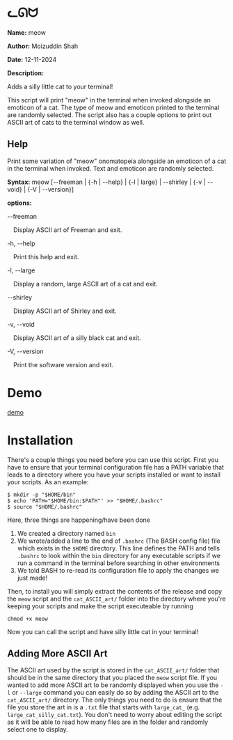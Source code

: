 
# ᓚᘏᗢ
**Name:** meow

**Author:** Moizuddin Shah

**Date:** 12-11-2024

**Description:**

Adds a silly little cat to your terminal!

This script will print "meow" in the terminal when invoked alongside an emoticon of a cat. The type of meow and emoticon printed to the terminal are randomly selected. The script also has a couple options to print out ASCII art of cats to the terminal window as well.

## Help
Print some variation of \"meow\" onomatopeia alongside an emoticon of a cat in the terminal when invoked. Text and emoticon are randomly selected.

**Syntax:** meow [--freeman | {-h | --help} | {-l | large} | --shirley | {-v | --void} | {-V | --version}]

**options:**

--freeman

&emsp;Display ASCII art of Freeman and exit.

-h, --help

&emsp;Print this help and exit.

-l, --large

&emsp;Display a random, large ASCII art of a cat and exit.

--shirley

&emsp;Display ASCII art of Shirley and exit.

-v, --void

&emsp;Display ASCII art of a silly black cat and exit.

-V, --version

&emsp;Print the software version and exit. 

# Demo

[demo](https://dappercat.neocities.org/media/project_demos/meow_script_demoV2-ezgif.com-optimize.gif)

# Installation

There's a couple things you need before you can use this script. First you have to ensure that your terminal configuration file has a PATH variable that leads to a directory where you have your scripts installed or want to install your scripts. As an example:

```
$ mkdir -p "$HOME/bin"
$ echo 'PATH="$HOME/bin:$PATH"' >> "$HOME/.bashrc"
$ source "$HOME/.bashrc"
```

Here, three things are happening/have been done

1. We created a directory named ``bin``
2. We wrote/added a line to the end of `.bashrc` (The BASH config file) file which exists in the ``$HOME`` directory. This line defines the PATH and tells `.bashrc` to look within the ``bin`` directory for any executable scripts if we run a command in the terminal before searching in other environments
3. We told BASH to re-read its configuration file to apply the changes we just made!

Then, to install you will simply extract the contents of the release and copy the `meow` script and the `cat_ASCII_art/` folder into the directory where you're keeping your scripts and make the script executeable by running

```
chmod +x meow
```

Now you can call the script and have silly little cat in your terminal!

## Adding More ASCII Art
The ASCII art used by the script is stored in the `cat_ASCII_art/` folder that should be in the same directory that you placed the `meow` script file. If you wanted to add more ASCII art to be randomly displayed when you use the `-l` or `--large` command you can easily do so by adding the ASCII art to the `cat_ASCII_art/` directory. The only things you need to do is ensure that the file you store the art in is a `.txt` file that starts with `large_cat_` (e.g. `large_cat_silly_cat.txt`). You don't need to worry about editing the script as it will be able to read how many files are in the folder and randomly select one to display.

